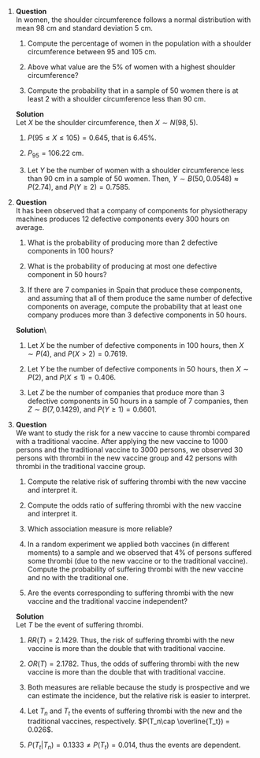 1.  **Question**\
    In women, the shoulder circumference follows a normal distribution
    with mean 98 cm and standard deviation 5 cm.

    1.  Compute the percentage of women in the population with a
        shoulder circumference between 95 and 105 cm.

    2.  Above what value are the 5% of women with a highest shoulder
        circumference?

    3.  Compute the probability that in a sample of 50 women there is at
        least 2 with a shoulder circumference less than 90 cm.

    **Solution**\
    Let $X$ be the shoulder circumference, then $X\sim N(98, 5)$.

    1.  $P(95\leq X\leq 105) = 0.645$, that is $6.45\%$.

    2.  $P_{95} = 106.22$ cm.

    3.  Let $Y$ be the number of women with a shoulder circumference
        less than 90 cm in a sample of 50 women. Then,
        $Y\sim B(50, 0.0548) \approx P(2.74)$, and
        $P(Y\geq 2) = 0.7585$.

2.  **Question**\
    It has been observed that a company of components for physiotherapy
    machines produces 12 defective components every 300 hours on
    average.

    1.  What is the probability of producing more than 2 defective
        components in 100 hours?

    2.  What is the probability of producing at most one defective
        component in 50 hours?

    3.  If there are 7 companies in Spain that produce these components,
        and assuming that all of them produce the same number of
        defective components on average, compute the probability that at
        least one company produces more than 3 defective components in
        50 hours.

    **Solution**\

    1.  Let $X$ be the number of defective components in 100 hours, then
        $X\sim P(4)$, and $P(X>2) = 0.7619$.

    2.  Let $Y$ be the number of defective components in 50 hours, then
        $X\sim P(2)$, and $P(X\leq 1) = 0.406$.

    3.  Let $Z$ be the number of companies that produce more than 3
        defective components in 50 hours in a sample of 7 companies,
        then $Z\sim B(7, 0.1429)$, and $P(Y\geq 1) = 0.6601$.

3.  **Question**\
    We want to study the risk for a new vaccine to cause thrombi
    compared with a traditional vaccine. After applying the new vaccine
    to 1000 persons and the traditional vaccine to 3000 persons, we
    observed 30 persons with thrombi in the new vaccine group and 42
    persons with thrombi in the traditional vaccine group.

    1.  Compute the relative risk of suffering thrombi with the new
        vaccine and interpret it.

    2.  Compute the odds ratio of suffering thrombi with the new vaccine
        and interpret it.

    3.  Which association measure is more reliable?

    4.  In a random experiment we applied both vaccines (in different
        moments) to a sample and we observed that 4% of persons suffered
        some thrombi (due to the new vaccine or to the traditional
        vaccine). Compute the probability of suffering thrombi with the
        new vaccine and no with the traditional one.

    5.  Are the events corresponding to suffering thrombi with the new
        vaccine and the traditional vaccine independent?

    **Solution**\
    Let $T$ be the event of suffering thrombi.

    1.  $RR(T)=2.1429$. Thus, the risk of suffering thrombi with the new
        vaccine is more than the double that with traditional vaccine.

    2.  $OR(T)=2.1782$. Thus, the odds of suffering thrombi with the new
        vaccine is more than the double that with traditional vaccine.

    3.  Both measures are reliable because the study is prospective and
        we can estimate the incidence, but the relative risk is easier
        to interpret.

    4.  Let $T_n$ and $T_t$ the events of suffering thrombi with the new
        and the traditional vaccines, respectively.
        $P(T_n\cap \overline{T_t}) = 0.026$.

    5.  $P(T_t|T_n) = 0.1333 \neq P(T_t) = 0.014$, thus the events are
        dependent.
